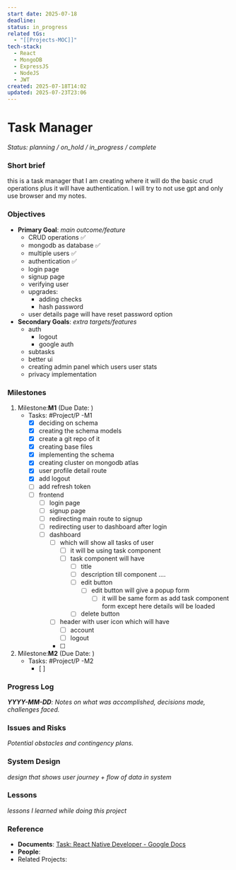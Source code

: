 ```yaml
---
start date: 2025-07-18
deadline: 
status: in_progress
related tGs:
  - "[[Projects-MOC]]"
tech-stack:
  - React
  - MongoDB
  - ExpressJS
  - NodeJS
  - JWT
created: 2025-07-18T14:02
updated: 2025-07-23T23:06
---
```

# Task Manager
*Status: planning /  on_hold / in_progress / complete*
### Short brief
this is a task manager that I am creating where it will do the basic crud operations plus it will have authentication. I will try to not use gpt and only use browser and my notes. 

### **Objectives**
- **Primary Goal**: *main outcome/feature*
	- CRUD operations ✅
	- mongodb as database ✅
	- multiple users ✅
	- authentication ✅
	- login page 
	- signup page
	- verifying user
	- upgrades:
		- adding checks
		- hash password
	- user details page will have reset password option
- **Secondary Goals**: *extra targets/features*
	- auth
		- logout
		- google auth
	- subtasks
	- better ui
	- creating admin panel which users user stats
	- privacy implementation

### **Milestones**

1. Milestone:**M1** (Due Date: )
   - Tasks: #Project/P -M1
      - [x] deciding on schema
      - [x] creating the schema models
      - [x] create a git repo of it
      - [x] creating base files
      - [x] implementing the schema
      - [x] creating cluster on mongodb atlas
	 - [x] user profile detail route
      - [x] add logout
      - [ ] add refresh token 
      - [ ] frontend
	      - [ ] login page
	      - [ ] signup page
	      - [ ] redirecting main route to signup
	      - [ ] redirecting user to dashboard after login
	      - [ ] dashboard 
		      - [ ] which will show all tasks of user
			      - [ ] it will be using task component
			      - [ ] task component will have
				      - [ ] title
				      - [ ] description till component ....
				      - [ ] edit button
					      - [ ] edit button will give a popup form
						      - [ ] it will be same form as add task component form except here details will be loaded
				      - [ ] delete button
		      - [ ] header with user icon which will have 
			      - [ ] account
			      - [ ] logout
			  - [ ] 

2. Milestone:**M2** (Due Date: )
   - Tasks: #Project/P -M2
     - [ ] 


### **Progress Log**
***YYYY-MM-DD**: Notes on what was accomplished, decisions made, challenges faced.*



### Issues and Risks
*Potential obstacles and contingency plans.*


### System Design
*design that shows user journey + flow of data in system*

### Lessons
*lessons I learned while doing this project*


### **Reference**
- **Documents**: [Task: React Native Developer - Google Docs](https://docs.google.com/document/d/1fdO05vr8X-qskvnsUREhVf8A5X9ZajFx0XMvvo79CVo/edit?tab=t.0#heading=h.v0h6opl86rqj)
- **People**: 
- Related Projects: 




